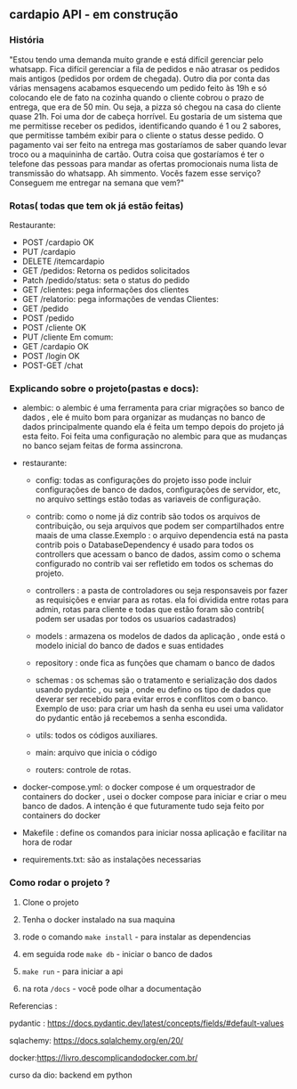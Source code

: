 ## cardapio API - em construção

### História

"Estou tendo uma demanda muito grande e está difícil gerenciar pelo whatsapp. Fica difícil gerenciar a fila de pedidos e não atrasar os pedidos mais antigos (pedidos por ordem de chegada). Outro dia por conta das várias mensagens acabamos esquecendo um pedido feito às 19h e só colocando ele de fato na cozinha quando o cliente cobrou o prazo de entrega, que era de 50 min. Ou seja, a pizza só chegou na casa do cliente quase 21h. Foi uma dor de cabeça horrível. Eu gostaria de um sistema que me permitisse receber os pedidos, identificando quando é 1 ou 2 sabores, que permitisse também exibir para o cliente o status desse pedido. O pagamento vai ser feito na entrega mas gostaríamos de saber quando levar troco ou a maquininha de cartão. Outra coisa que gostaríamos é ter o telefone das pessoas para mandar as ofertas promocionais numa lista de transmissão do whatsapp. Ah simmento. Vocês fazem esse serviço? Conseguem me entregar na semana que vem?"

### Rotas( todas que tem ok já estão feitas)


Restaurante:
- POST /cardapio OK
- PUT /cardapio
- DELETE /itemcardapio
- GET /pedidos: Retorna os pedidos solicitados
- Patch /pedido/status: seta o status do pedido
- GET /clientes: pega informações dos clientes
- GET /relatorio: pega informações de vendas
Clientes:
- GET /pedido
- POST /pedido
- POST /cliente OK
- PUT /cliente
Em comum:
- GET /cardapio OK
- POST /login OK
- POST-GET /chat


### Explicando sobre o projeto(pastas e docs):

- alembic: o alembic é uma ferramenta para criar migrações so banco de dados , ele é muito bom para organizar as mudanças no banco de dados principalmente quando ela é feita um tempo depois do projeto já esta feito. Foi feita uma configuração no alembic para que as mudanças no banco sejam feitas de forma assincrona.

- restaurante:

    - config: todas as configurações do projeto isso pode incluir configurações de banco de dados, configurações de servidor, etc, no arquivo settings estão todas as variaveis de configuração.

    - contrib: como o nome já diz contrib são todos os arquivos de contribuição, ou seja arquivos que podem ser compartilhados entre maais de uma classe.Exemplo : o arquivo dependencia está na pasta contrib pois o DatabaseDependency é usado para todos os controllers que acessam o banco de dados, assim como o schema configurado no contrib vai ser refletido em todos os schemas do projeto.

    - controllers : a pasta de controladores ou seja responsaveis por fazer as requisições e enviar para as rotas. ela foi dividida entre rotas para admin, rotas para cliente e todas que estão foram são contrib( podem ser usadas por todos os usuarios cadastrados)

    - models : armazena os modelos de dados da aplicação , onde está o modelo inicial do banco de dados e suas entidades

    - repository : onde fica as funções que chamam o banco de dados 

    - schemas : os schemas são o tratamento e serialização dos dados usando pydantic , ou seja , onde eu defino os tipo de dados que deverar ser recebido para evitar erros e conflitos com o banco. Exemplo de uso: para criar um hash da senha eu usei uma validator do pydantic então já recebemos a senha escondida.

    - utils:  todos os códigos auxiliares.

    - main: arquivo que inicia o código

    - routers: controle de rotas.



- docker-compose.yml: o docker compose é um orquestrador de containers do docker , usei o docker compose para iniciar e criar o meu banco de dados. A intenção é que futuramente tudo seja feito por containers do docker

- Makefile : define os comandos para iniciar nossa aplicação e facilitar na hora de rodar

- requirements.txt: são as instalações necessarias 



### Como rodar o projeto ?

1. Clone o projeto 

2. Tenha o docker instalado na sua maquina

3. rode o comando `make install` - para instalar as dependencias

4. em seguida rode `make db` - iniciar o banco de dados

5. `make run` - para iniciar a api

6. na rota `/docs` - você pode olhar a documentação



Referencias :

pydantic : https://docs.pydantic.dev/latest/concepts/fields/#default-values

sqlachemy: https://docs.sqlalchemy.org/en/20/

docker:https://livro.descomplicandodocker.com.br/

curso da dio: backend em python
